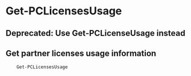 # Get-PCLicensesUsage #

## Deprecated: Use Get-PCLicenseUsage instead ##

## Get partner licenses usage information ##

```powershell
    Get-PCLicensesUsage
```
